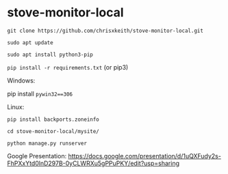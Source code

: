 # stove-monitor-local

`git clone https://github.com/chrisxkeith/stove-monitor-local.git`

`sudo apt update`

`sudo apt install python3-pip`

`pip install -r requirements.txt` (or pip3)

Windows:

pip install `pywin32==306`

Linux:

`pip install backports.zoneinfo`

`cd stove-monitor-local/mysite/`

`python manage.py runserver`

Google Presentation: https://docs.google.com/presentation/d/1uQXFudy2s-FhPXxYtd0lnD297B-0yCLWRXu5gPPuPKY/edit?usp=sharing

